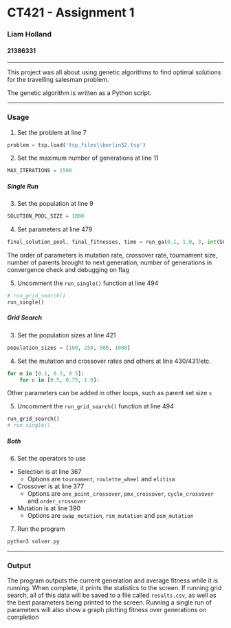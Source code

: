 # CT421 - Assignment 1

### Liam Holland
#### 21386331

****

This project was all about using genetic algorithms to find optimal solutions for the travelling salesman problem.

The genetic algorithm is written as a Python script.

****

### Usage

1. Set the problem at line 7
```Python
problem = tsp.load('tsp_files\\berlin52.tsp')
```

2. Set the maximum number of generations at line 11
```Python
MAX_ITERATIONS = 1500
```

##### Single Run

3. Set the population at line 9
```Python
SOLUTION_POOL_SIZE = 1000
```

4. Set parameters at line 479
```Python
final_solution_pool, final_fitnesses, time = run_ga(0.1, 1.0, 3, int(SOLUTION_POOL_SIZE * 0.2), 50, True)
```
The order of parameters is mutation rate, crossover rate, tournament size, number of parents brought to next generation, number of generations in convergence check and debugging on flag

5. Uncomment the `run_single()` function at line 494
```Python
# run_grid_search()
run_single()
```

##### Grid Search

3. Set the population sizes at line 421
```Python
population_sizes = [100, 250, 500, 1000]
```

4. Set the mutation and crossover rates and others at line 430/431/etc.
```Python
for m in [0.1, 0.3, 0.5]:
    for c in [0.5, 0.75, 1.0]:
```
Other parameters can be added in other loops, such as parent set size `s`

5. Uncomment the `run_grid_search()` function at line 494
```Python
run_grid_search()
# run_single()
```

##### Both

6. Set the operators to use
- Selection is at line 367
    - Options are `tournament`, `roulette_wheel` and `elitism`
- Crossover is at line 377
    - Options are `one_point_crossover`, `pmx_crossover`, `cycle_crossover` and `order_crossover`
- Mutation is at line 390
    - Options are `swap_mutation`, `rsm_mutation` and `psm_mutation`


7. Run the program
```sh
python3 solver.py
```

****

### Output

The program outputs the current generation and average fitness while it is running. When complete, it prints the statistics to the screen. If running grid search, all of this data will be saved to a file called `results.csv`, as well as the best parameters being printed to the screen. Running a single run of parameters will also show a graph plotting fitness over generations on completion 